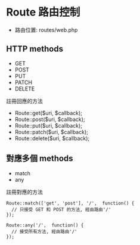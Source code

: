 # Route 路由控制

- 路由位置: routes/web.php

## HTTP methods

- GET
- POST
- PUT
- PATCH
- DELETE

註冊回應的方法

- Route::get($uri, $callback);
- Route::post($uri, $callback);
- Route::put($uri, $callback);
- Route::patch($uri, $callback);
- Route::delete($uri, $callback);

## 對應多個 methods

- match
- any

註冊對應的方法

    Route::match(['get', 'post'], '/',  function() {
      // 只接受 GET 和 POST 的方法, 經由路由'/'
    });
    
    Route::any('/',  function() {
      // 接受所有方法, 經由路由'/'
    });
    
